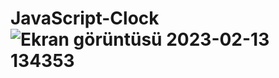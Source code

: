 # JavaScript-Clock![Ekran görüntüsü 2023-02-13 134353](https://user-images.githubusercontent.com/101511733/218437094-f5e0fa4c-9331-4f57-a54d-1cfec9ec6d5a.png)

